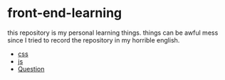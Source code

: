 # front-end-learning

this repository is my personal learning things. things can be awful mess since I tried to record the repository in my horrible english.

- [css](css)
- [js](js)
- [Question](Question)
